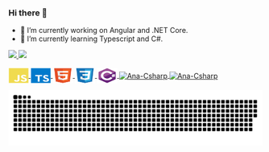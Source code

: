 ### Hi there 👋

- 🔭 I’m currently working on Angular and .NET Core.
- 🌱 I’m currently learning Typescript and C#.

<div>
  <a href="https://github.com/anacarolineas">
  <img height="180em" src="https://github-readme-stats.vercel.app/api?username=anacarolineas&show_icons=true&theme=dracula&include_all_commits=true&count_private=true"/>
  <img height="180em" src="https://github-readme-stats.vercel.app/api/top-langs/?username=anacarolineas&layout=compact&langs_count=7&theme=dracula"/>
</div>
<div style="display: inline_block"><br>
  <img align="center" alt="Ana-Js" height="30" width="40" src="https://raw.githubusercontent.com/devicons/devicon/master/icons/javascript/javascript-plain.svg">
  <img align="center" alt="Ana-Ts" height="30" width="40" src="https://raw.githubusercontent.com/devicons/devicon/master/icons/typescript/typescript-plain.svg">
  <img align="center" alt="Ana-HTML" height="30" width="40" src="https://raw.githubusercontent.com/devicons/devicon/master/icons/html5/html5-original.svg">
  <img align="center" alt="Ana-CSS" height="30" width="40" src="https://raw.githubusercontent.com/devicons/devicon/master/icons/css3/css3-original.svg">
  <img align="center" alt="Ana-Csharp" height="30" width="40" src="https://raw.githubusercontent.com/devicons/devicon/master/icons/csharp/csharp-original.svg">
  <img align="center" alt="Ana-Csharp" height="30" width="40" src="https://raw.githubusercontent.com/jmnote/z-icons/master/svg/php.svg">
  <img align="center" alt="Ana-Csharp" height="30" width="40" src="https://raw.githubusercontent.com/jmnote/z-icons/master/svg/git.svg"> 
</div>
  
  ![Snake animation](https://github.com/anacarolineas/anacarolineas/blob/output/github-contribution-grid-snake.svg)

